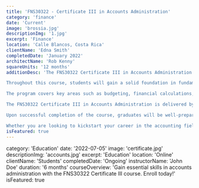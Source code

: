 ```yaml
---
title: 'FNS30322 - Certificate III in Accounts Administration'
category: 'finance'
date: 'Current'
image: 'brossia.jpg'
descriptionImg: '1.jpg'
excerpt: 'Finance'
location: 'Calle Blancos, Costa Rica'
clientName: 'Edna Smith'
completedDate: 'January 2022'
architectName: 'Rob Kenny'
squareUnits: '12 months'
additionDesc: 'The FNS30322 Certificate III in Accounts Administration is a comprehensive program designed to equip individuals with the necessary skills and knowledge to pursue a career in the field of accounts administration. 

Throughout this course, students will gain a solid foundation in fundamental accounting principles and practices, enabling them to perform a wide range of administrative tasks related to financial management. They will learn how to process financial transactions, maintain accurate records, prepare financial reports, and utilize accounting software effectively.

The program covers key areas such as budgeting, financial calculations, accounts payable and receivable, payroll administration, and financial statement preparation. Students will also develop essential skills in communication, problem-solving, attention to detail, and working with financial data.

The FNS30322 Certificate III in Accounts Administration is delivered by experienced instructors who have a deep understanding of the industry and its evolving demands. Students will benefit from a combination of theoretical knowledge and practical application through hands-on exercises and real-world case studies.

Upon successful completion of the course, graduates will be well-prepared to enter the workforce as competent accounts administration professionals. They will possess the skills and confidence to contribute effectively to financial teams in various organizations, including small businesses, government agencies, and corporate entities.

Whether you are looking to kickstart your career in the accounting field or seeking to enhance your existing skills, the FNS30322 Certificate III in Accounts Administration provides a solid pathway for professional growth and advancement. Join us and unlock your potential in the exciting world of accounts administration.'
isFeatured: true
---
```


category: 'Education'
date: '2022-07-05'
image: 'certificate.jpg'
descriptionImg: 'accounts.jpg'
excerpt: 'Education'
location: 'Online'
clientName: 'Students'
completedDate: 'Ongoing'
instructorName: 'John Doe'
duration: '6 months'
courseOverview: 'Gain essential skills in accounts administration with the FNS30322 Certificate III course. Enroll today!'
isFeatured: true
